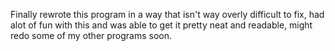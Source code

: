 Finally rewrote this program in a way that isn't way overly difficult to fix, had alot of fun with this and was able to get it pretty neat and readable, might redo some of my other programs soon.
